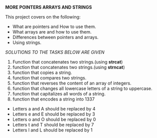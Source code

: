 **MORE POINTERS ARRAYS AND STRINGS**

This project covers on the following:

* What are pointers and How to use them.
* What arrays are and how to use them.
* Differences between pointers and arrays.
* Using strings.

*SOLUTIONS TO THE TASKS BELOW ARE GIVEN*

1. Function that concatenates two strings.(using **strcat**)
2. function that concatenates two strings.(using **strncat**)
3. function that copies a string.
4. function that compares two strings.
5. function that reverses the content of an array of integers.
6. function that changes all lowercase letters of a string to uppercase.
7. function that capitalizes all words of a string.
8. function that encodes a string into 1337
* Letters a and A should be replaced by 4
* Letters e and E should be replaced by 3
* Letters o and O should be replaced by 0
* Letters t and T should be replaced by 7
* Letters l and L should be replaced by 1
